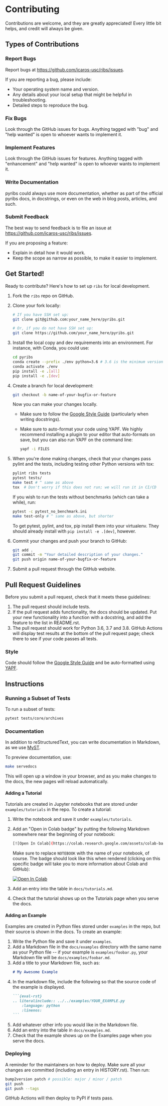 # Contributing

Contributions are welcome, and they are greatly appreciated! Every little bit
helps, and credit will always be given.

## Types of Contributions

### Report Bugs

Report bugs at <https://github.com/icaros-usc/ribs/issues>.

If you are reporting a bug, please include:

- Your operating system name and version.
- Any details about your local setup that might be helpful in troubleshooting.
- Detailed steps to reproduce the bug.

### Fix Bugs

Look through the GitHub issues for bugs. Anything tagged with "bug" and "help
wanted" is open to whoever wants to implement it.

### Implement Features

Look through the GitHub issues for features. Anything tagged with "enhancement"
and "help wanted" is open to whoever wants to implement it.

### Write Documentation

pyribs could always use more documentation, whether as part of the official
pyribs docs, in docstrings, or even on the web in blog posts, articles, and
such.

### Submit Feedback

The best way to send feedback is to file an issue at
<https://github.com/icaros-usc/ribs/issues>.

If you are proposing a feature:

- Explain in detail how it would work.
- Keep the scope as narrow as possible, to make it easier to implement.

## Get Started!

Ready to contribute? Here's how to set up `ribs` for local development.

1. Fork the `ribs` repo on GitHub.
2. Clone your fork locally:

   ```bash
   # If you have SSH set up:
   git clone git@github.com:your_name_here/pyribs.git

   # Or, if you do not have SSH set up:
   git clone https://github.com/your_name_here/pyribs.git
   ```

3. Install the local copy and dev requirements into an environment. For
   instance, with Conda, you could use:

   ```bash
   cd pyribs
   conda create --prefix ./env python=3.6 # 3.6 is the minimum version pyribs supports.
   conda activate ./env
   pip install -e .[all]
   pip install -e .[dev]
   ```

4. Create a branch for local development:

   ```bash
   git checkout -b name-of-your-bugfix-or-feature
   ```

   Now you can make your changes locally.

   - Make sure to follow the
     [Google Style Guide](https://google.github.io/styleguide/pyguide.html)
     (particularly when writing docstrings).
   - Make sure to auto-format your code using YAPF. We highly recommend
     installing a plugin to your editor that auto-formats on save, but you can
     also run YAPF on the command line:

     ```bash
     yapf -i FILES
     ```

5. When you're done making changes, check that your changes pass pylint and the
   tests, including testing other Python versions with tox:

   ```bash
   pylint ribs tests
   pytest tests/
   make test # ^ same as above
   tox  # Don't worry if this does not run; we will run it in CI/CD
   ```

   If you wish to run the tests without benchmarks (which can take a while),
   run:

   ```bash
   pytest -c pytest_no_benchmark.ini
   make test-only # ^ same as above, but shorter
   ```

   To get pytest, pylint, and tox, pip install them into your virtualenv. They
   should already install with `pip install -e .[dev]`, however.

6. Commit your changes and push your branch to GitHub:

   ```bash
   git add .
   git commit -m "Your detailed description of your changes."
   git push origin name-of-your-bugfix-or-feature
   ```

7. Submit a pull request through the GitHub website.

## Pull Request Guidelines

Before you submit a pull request, check that it meets these guidelines:

1. The pull request should include tests.
2. If the pull request adds functionality, the docs should be updated. Put your
   new functionality into a function with a docstring, and add the feature to
   the list in README.rst.
3. The pull request should work for Python 3.6, 3.7 and 3.8. GitHub Actions will
   display test results at the bottom of the pull request page; check there to
   see if your code passes all tests.

### Style

Code should follow the
[Google Style Guide](https://google.github.io/styleguide/pyguide.html) and be
auto-formatted using [YAPF](https://github.com/google/yapf).

## Instructions

### Running a Subset of Tests

To run a subset of tests:

```bash
pytest tests/core/archives
```

### Documentation

In addition to reStructuredText, you can write documentation in Markdown, as we
use [MyST](https://myst-parser.readthedocs.io/en/latest/).

To preview documentation, use:

```bash
make servedocs
```

This will open up a window in your browser, and as you make changes to the docs,
the new pages will reload automatically.

#### Adding a Tutorial

Tutorials are created in Jupyter notebooks that are stored under
`examples/tutorials` in the repo. To create a tutorial:

1. Write the notebook and save it under `examples/tutorials`.
1. Add an "Open in Colab badge" by putting the following Markdown somewhere near
   the beginning of your notebook:

   ```bash
   [![Open In Colab](https://colab.research.google.com/assets/colab-badge.svg)](https://colab.research.google.com/github/icaros-usc/pyribs/blob/master/examples/tutorials/NOTEBOOK.ipynb)
   ```

   Make sure to replace `NOTEBOOK` with the name of your notebook, of course.
   The badge should look like this when rendered (clicking on this specific
   badge will take you to more information about Colab and GitHub):

   [![Open In Colab](https://colab.research.google.com/assets/colab-badge.svg)](https://colab.research.google.com/github/googlecolab/colabtools/blob/master/notebooks/colab-github-demo.ipynb)

1. Add an entry into the table in `docs/tutorials.md`.
1. Check that the tutorial shows up on the Tutorials page when you serve the docs.

#### Adding an Example

Examples are created in Python files stored under `examples` in the repo, but
their source is shown in the docs. To create an example:

1. Write the Python file and save it under `examples`.
1. Add a Markdown file in the `docs/examples` directory with the same name as
   your Python file -- if your example is `examples/foobar.py`, your Markdown
   file will be `docs/examples/foobar.md`.
1. Add a title to your Markdown file, such as:
   ```markdown
   # My Awesome Example
   ```
1. In the markdown file, include the following so that the source code of the
   example is displayed.
   ````markdown
   ```{eval-rst}
   .. literalinclude:: ../../examples/YOUR_EXAMPLE.py
       :language: python
       :linenos:
   ```
   ````
1. Add whatever other info you would like in the Markdown file.
1. Add an entry into the table in `docs/examples.md`.
1. Check that the example shows up on the Examples page when you serve the docs.

### Deploying

A reminder for the maintainers on how to deploy. Make sure all your changes are
committed (including an entry in HISTORY.rst). Then run:

```bash
bump2version patch # possible: major / minor / patch
git push
git push --tags
```

GitHub Actions will then deploy to PyPI if tests pass.
